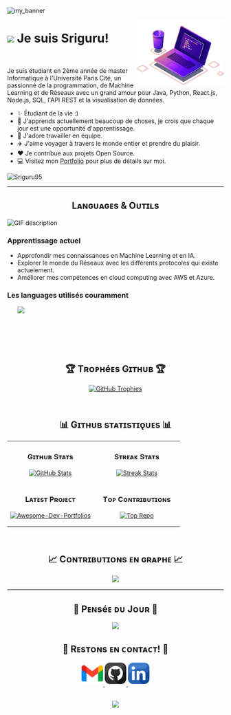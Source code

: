 
<!--Banner-->
![my_banner](https://github.com/user-attachments/assets/04f74174-5c65-469b-81b1-56ee27a86c4c)


<!--computer image-->
<div>
  <img align="right" width="40%" src="./computer-illustration.png">
</div>

<!--Header Name-->
# <img src="https://emojis.slackmojis.com/emojis/images/1531849430/4246/blob-sunglasses.gif?1531849430" width="30"/> Je suis Sriguru! 
<br /> 

<!--Start Intro-->               
<p align="left">Je suis étudiant en 2ème année de master Informatique à l'Université Paris Cité, un passionné de la programmation, de Machine Learning et de Réseaux avec un grand amour pour Java, Python, React.js, Node.js, SQL, l'API REST et la visualisation de données. </p>

- ✨ Étudiant de la vie :)
- 🌱 J'apprends actuellement beaucoup de choses, je crois que chaque jour est une opportunité d'apprentissage.
- 🤝 J'adore travailler en équipe.
- ✈️ J'aime voyager à travers le monde entier et prendre du plaisir.
- ❤ Je contribue aux projets Open Source.
- 💻 Visitez mon [Portfolio](https://portfolio-elumalai.fr) pour plus de détails sur moi.
<!--End Intro-->

<!--Profile Count Badge-->
<p align="left">
  <img src="https://komarev.com/ghpvc/?username=Sriguru95&label=Profile%20views&color=770677&style=for-the-badge&logo=star" alt="Sriguru95" style="padding-right:20px;" />
</p>

---

<!--Languages and Tools Section-->       
<h2 align="center">Lᴀɴɢᴜᴀɢᴇs & Oᴜᴛɪʟs</h2> 
<picture>
  <source media="(prefers-color-scheme: dark)" srcset="./Skills_Animation_Dark.gif">
  <source media="(prefers-color-scheme: light)" srcset="./Skills_Animation_White.gif">
  <img align="left" alt="GIF description" src="./Skills_Animation_White.gif">
</picture>
<br />

<h3 align="left">Apprentissage actuel</h3>
<ul align="left">
  <li>Approfondir mes connaissances en Machine Learning et en IA.</li>
  <li>Explorer le monde du Réseaux avec les différents protocoles qui existe actuelement.</li>
  <li>Améliorer mes compétences en cloud computing avec AWS et Azure.</li>
</ul>

<h3 align="left">Les languages utilisés couramment</h3>
<ul align="left">

  <img height="180em" src="https://github-readme-stats.vercel.app/api/top-langs/?username=Sriguru95&layout=compact&langs_count=7&theme=cobalt"/>
    
</ul>
<br />
<br />
<br />
<br />


<!--Trophies Section-->   
<h2 align="center">🏆 Tʀᴏᴘʜéᴇs Gɪᴛʜᴜʙ 🏆</h2>
<p align="center">
  <a href="https://github.com/Sriguru95">
    <picture>
      <source media="(prefers-color-scheme: dark)" srcset="https://github-profile-trophy.vercel.app/?username=Sriguru95&no-bg=true&row=2&column=6&margin-w=20&margin-h=20&theme=monokai">
      <source media="(prefers-color-scheme: light)" srcset="https://github-profile-trophy.vercel.app/?username=Sriguru95&no-bg=true&row=2&column=6&margin-w=20&margin-h=20">
      <img alt="GitHub Trophies" src="https://github-profile-trophy.vercel.app/?username=Sriguru95&no-bg=true&no-frame=true&row=2&column=6&margin-w=20&margin-h=20">
    </picture>
  </a>
</p>
<br />

<!--Github stats Table--> 
<h2 align="center">📊 Gɪᴛʜᴜʙ sᴛᴀᴛɪsᴛɪǫᴜᴇs 📊</h2>

<table width="100%">
  <tr>
    <td width="50%">
      <h3 align="center"><strong>Gɪᴛʜᴜʙ Sᴛᴀᴛs</strong></h3>
      <p align="center">
        <a href="https://github.com/Sriguru95">
          <img align="center" src="https://github-readme-stats.vercel.app/api?username=Sriguru95&count_private=true&show_icons=true&theme=nightowl&bg_color=0,000000,441350&title_color=c56a90&text_color=ffffff&rank_icon=github&hide=prs,issues,contribs&show=reviews,prs_merged,prs_merged_percentage" alt="GitHub Stats" />
        </a>
      </p>
    </td>
    <td width="50%">
      <h3 align="center"><strong>Sᴛʀᴇᴀᴋ Sᴛᴀᴛs</strong></h3>
      <p align="center">
        <a href="https://github.com/Sriguru95">
          <img align="center" src="https://streak-stats.demolab.com?user=Sriguru95&theme=nightowl&background=0,000000,441350&fire=ffeb95&ring=ffeb95&sideNums=ffffff&sideLabels=ffffff&dates=c56a90&currStreakNum=ffffff" alt="Streak Stats" />
        </a>
      </p>
    </td>
  </tr>
  <tr>
    <td width="50%">
      <h3 align="center"><strong>Lᴀᴛᴇsᴛ Pʀᴏᴊᴇᴄᴛ</strong></h3>
      <p align="center">
        <a href="https://github.com/Sriguru95/Systeme-de-navigation-interieur">
          <img align="center" width="470" src="https://github-readme-stats.vercel.app/api/pin/?username=Sriguru95&repo=Systeme-de-navigation-interieur&theme=nightowl&show_owner=true&bg_color=0,000000,441350&title_color=c56a90&text_color=ffffff" alt="Awesome-Dev-Portfolios" />
        </a>
      </p>
    </td>
    <td width="50%">
      <h3 align="center"><strong>Tᴏᴘ Cᴏɴᴛʀɪʙᴜᴛɪᴏɴs</strong></h3>
      <p align="center">
        <a href="https://github.com/Sriguru95">
          <img align="center" src="https://github-contributor-stats.vercel.app/api?username=Sriguru95&limit=3&theme=nightowl&show_owner=true&combine_all_yearly_contributions=false&bg_color=0,000000,441350&title_color=c56a90&text_color=ffffff" alt="Top Repo" />
        </a>
      </p>
    </td>
  </tr>
</table>
<br />

<!--Contribution Graph-->
<h2 align="center">📈 Cᴏɴᴛʀɪʙᴜᴛɪᴏɴs ᴇɴ ɢʀᴀᴘʜᴇ 📈</h2>
<div align="center">
    <img src="https://github-readme-activity-graph.vercel.app/graph?username=Sriguru95&bg_color=220a28&&color=ffffff&line=c56a90&point=ffeb95&area=false&hide_border=false" border-radius="15">
</div>

---

<!--Dynamic Quote card updates everyday at 12 PM--> 
<h2 align="center">🌟 Pᴇɴséᴇ ᴅᴜ Jᴏᴜʀ 🌟</h2>


<!--STARTS_HERE_QUOTE_CARD-->
<p align="center">
    <img src="https://readme-daily-quotes.vercel.app/api?author=Benjamin%20Franklin&quote=By%20failing%20to%20prepare%2C%20you%20are%20preparing%20to%20fail.&theme=dark&bg_color=220a28&author_color=ffeb95&accent_color=c56a90">
</p>
<!--ENDS_HERE_QUOTE_CARD-->

<!--Contact Section--> 

<h2 align="center">🤝 Rᴇsᴛᴏɴs ᴇɴ ᴄᴏɴᴛᴀᴄᴛ! 🤝 </h2>
<div align="center">
  
<a href="mailto:sriguruelumalai@gmail.com" target="_blank">
<img src="./gmail.png" width=50 height=50 alt="sriguruelumalai@gmail.com" style="margin-bottom: 5px;" />
</a>

<a href="https://www.githubcom/Sriguru95" target="_blank">
<img src="./github.png" width=50 height=50 alt="Sriguru95" style="margin-bottom: 5px;" />
</a>

<a href="https://www.linkedin.com/in/sriguru-elumalai/" target="_blank">
<img src="./linkedin.png" width=50 height=50 alt="linkedin" style="margin-bottom: 5px;" />
</a>

</div>
<br/>

<!--Footer--> 
<p align="center">
  <img src="https://capsule-render.vercel.app/api?type=waving&color=gradient&height=65&section=footer"/>
</p>




